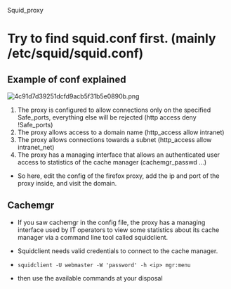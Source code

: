 Squid_proxy

# Try to find squid.conf first. (mainly /etc/squid/squid.conf)

## Example of conf explained

![4c91d7d39251dcfd9acb5f31b5e0890b.png](../../_resources/d3d4f1587dbe41488fd1aaba3428a57a.png)



1. The proxy is configured to allow connections only on the specified Safe_ports, everything else will be rejected (http access deny !Safe_ports)
2. The proxy allows access to a domain name (http_access allow intranet)
3. The proxy allows connections towards a subnet (http_access allow intranet_net)
4. The proxy has a managing interface that allows an authenticated user access to statistics of the cache manager
(cachemgr_passwd ...)
- So here, edit the config of the firefox proxy, add the ip and port of the proxy inside, and visit the domain.


## Cachemgr

- If you saw cachemgr in the config file, the proxy has a managing interface used by IT operators to view some statistics about its cache manager via a command line tool called squidclient.

- Squidclient needs valid credentials to connect to the cache manager. 

- ```squidclient -U webmaster -W 'password' -h <ip> mgr:menu```
- then use the available commands at your disposal